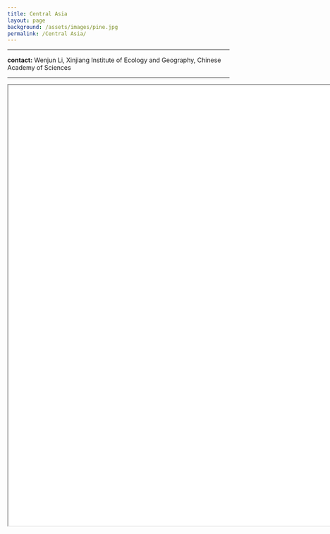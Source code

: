 ```yaml
---
title: Central Asia
layout: page
background: /assets/images/pine.jpg
permalink: /Central Asia/
---
```

-----------------
**contact:** Wenjun Li, Xinjiang Institute of Ecology and Geography, Chinese Academy of Sciences


-----------------
<iframe src="/test/plants1.html/" width="3000px" height="1000px" frameborder="1"  border="3"> </iframe>



